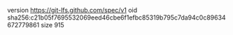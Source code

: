 version https://git-lfs.github.com/spec/v1
oid sha256:c21b05f7695532069eed46cbe6f1efbc85319b795c7da94c0c89634672779861
size 915

